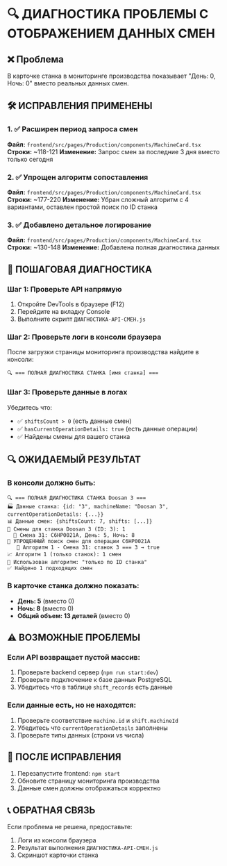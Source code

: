 # 🔍 ДИАГНОСТИКА ПРОБЛЕМЫ С ОТОБРАЖЕНИЕМ ДАННЫХ СМЕН

## ❌ Проблема
В карточке станка в мониторинге производства показывает "День: 0, Ночь: 0" вместо реальных данных смен.

## 🛠️ ИСПРАВЛЕНИЯ ПРИМЕНЕНЫ

### 1. ✅ Расширен период запроса смен
**Файл:** `frontend/src/pages/Production/components/MachineCard.tsx`
**Строки:** ~118-121
**Изменение:** Запрос смен за последние 3 дня вместо только сегодня

### 2. ✅ Упрощен алгоритм сопоставления 
**Файл:** `frontend/src/pages/Production/components/MachineCard.tsx`
**Строки:** ~177-220
**Изменение:** Убран сложный алгоритм с 4 вариантами, оставлен простой поиск по ID станка

### 3. ✅ Добавлено детальное логирование
**Файл:** `frontend/src/pages/Production/components/MachineCard.tsx`  
**Строки:** ~130-148
**Изменение:** Добавлена полная диагностика данных

## 🧪 ПОШАГОВАЯ ДИАГНОСТИКА

### Шаг 1: Проверьте API напрямую
1. Откройте DevTools в браузере (F12)
2. Перейдите на вкладку Console
3. Выполните скрипт `ДИАГНОСТИКА-API-СМЕН.js`

### Шаг 2: Проверьте логи в консоли браузера
После загрузки страницы мониторинга производства найдите в консоли:
```
🔍 === ПОЛНАЯ ДИАГНОСТИКА СТАНКА [имя станка] ===
```

### Шаг 3: Проверьте данные в логах
Убедитесь что:
- ✅ `shiftsCount > 0` (есть данные смен)
- ✅ `hasCurrentOperationDetails: true` (есть данные операции)  
- ✅ Найдены смены для вашего станка

## 🔍 ОЖИДАЕМЫЙ РЕЗУЛЬТАТ

### В консоли должно быть:
```
🔍 === ПОЛНАЯ ДИАГНОСТИКА СТАНКА Doosan 3 ===
🏭 Данные станка: {id: "3", machineName: "Doosan 3", currentOperationDetails: {...}}
📊 Данные смен: {shiftsCount: 7, shifts: [...]}
🎯 Смены для станка Doosan 3 (ID: 3): 1
  📝 Смена 31: C6HP0021A, День: 5, Ночь: 8
🎯 УПРОЩЕННЫЙ поиск смен для операции C6HP0021A
   🔧 Алгоритм 1 - Смена 31: станок 3 === 3 → true
📈 Алгоритм 1 (только станок): 1 смен
🎯 Использован алгоритм: "только по ID станка"
✅ Найдено 1 подходящих смен
```

### В карточке станка должно показать:
- **День: 5** (вместо 0)
- **Ночь: 8** (вместо 0)  
- **Общий объем: 13 деталей** (вместо 0)

## ⚠️ ВОЗМОЖНЫЕ ПРОБЛЕМЫ

### Если API возвращает пустой массив:
1. Проверьте backend сервер (`npm run start:dev`)
2. Проверьте подключение к базе данных PostgreSQL
3. Убедитесь что в таблице `shift_records` есть данные

### Если данные есть, но не находятся:
1. Проверьте соответствие `machine.id` и `shift.machineId`
2. Убедитесь что `currentOperationDetails` заполнены
3. Проверьте типы данных (строки vs числа)

## 🚀 ПОСЛЕ ИСПРАВЛЕНИЯ

1. Перезапустите frontend: `npm start`
2. Обновите страницу мониторинга производства  
3. Данные смен должны отображаться корректно

## 📞 ОБРАТНАЯ СВЯЗЬ

Если проблема не решена, предоставьте:
1. Логи из консоли браузера
2. Результат выполнения `ДИАГНОСТИКА-API-СМЕН.js`
3. Скриншот карточки станка
